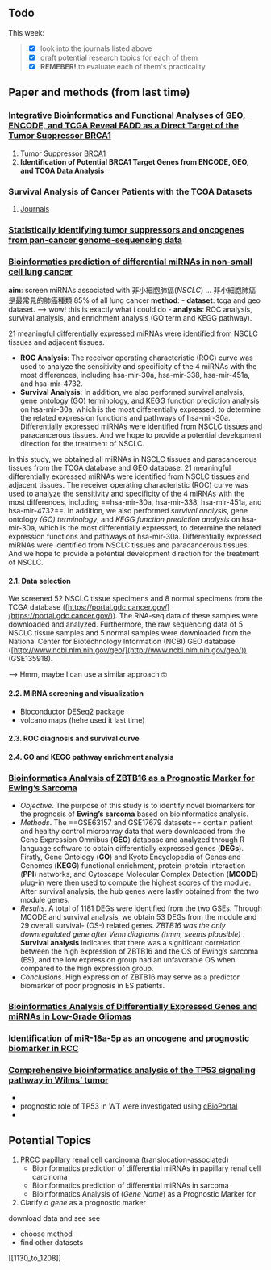 ## Todo

This week:
>- [x] look into the journals listed above
>- [x] draft potential research topics for each of them
>- [x] **REMEBER!** to evaluate each of them's practicality

## Paper and methods (**from last time**)

### [Integrative Bioinformatics and Functional Analyses of GEO, ENCODE, and TCGA Reveal FADD as a Direct Target of the Tumor Suppressor BRCA1](https://www.mdpi.com/1422-0067/19/5/1458/htm)

1.  Tumor Suppressor [BRCA1](https://www.ntuh.gov.tw/gene-lab-mollab/Fpage.action?muid=4048&fid=3866)
2.  **Identification of Potential BRCA1 Target Genes from ENCODE, GEO, and TCGA Data Analysis**

### Survival Analysis of Cancer Patients with the TCGA Datasets

1.  [Journals](https://www.google.com/search?q=survival+analysis+journal+tcga&client=firefox-b-d&biw=1280&bih=687&ei=vmKaYYG4Eabm2roPq4y9sA4&ved=0ahUKEwiBj9Dp36n0AhUms1YBHStGD-YQ4dUDCA0&uact=5&oq=survival+analysis+journal+tcga&gs_lcp=Cgdnd3Mtd2l6EAM6BwgAELADEBM6CwgAELADEAgQHhATOgQIABATOgYIABAeEBM6BQghEKABSgQIQRgBUNUBWMcfYIEhaAJwAHgAgAHZAYgBkgmSAQU0LjQuMZgBAKABAcgBA8ABAQ&sclient=gws-wiz)

### [Statistically identifying tumor suppressors and oncogenes from pan-cancer genome-sequencing data](https://www.ncbi.nlm.nih.gov/pmc/articles/PMC4757952/)


### [Bioinformatics prediction of differential miRNAs in non-small cell lung cancer](https://journals.plos.org/plosone/article?id=10.1371/journal.pone.0254854)
**aim**: screen miRNAs associated with 非小細胞肺癌(_NSCLC_) ... 非小細胞肺癌是最常見的肺癌種類 85% of all lung cancer
**method**: 
	- **dataset**: tcga and geo dataset. --> wow! this is exactly what i could do
	- **analysis**: ROC analysis, survival analysis, and enrichment analysis (GO term and KEGG pathway).
	
21 meaningful differentially expressed miRNAs were identified from NSCLC tissues and adjacent tissues. 
- **ROC Analysis**: The receiver operating characteristic (ROC) curve was used to analyze the sensitivity and specificity of the 4 miRNAs with the most differences, including hsa-mir-30a, hsa-mir-338, hsa-mir-451a, and hsa-mir-4732. 
- **Survival Analysis**: In addition, we also performed survival analysis, gene ontology (GO) terminology, and KEGG function prediction analysis on hsa-mir-30a, which is the most differentially expressed, to determine the related expression functions and pathways of hsa-mir-30a. Differentially expressed miRNAs were identified from NSCLC tissues and paracancerous tissues. And we hope to provide a potential development direction for the treatment of NSCLC.

In this study, we obtained all miRNAs in NSCLC tissues and paracancerous tissues from the TCGA database and GEO database. 21 meaningful differentially expressed miRNAs were identified from NSCLC tissues and adjacent tissues. The receiver operating characteristic (ROC) curve was used to analyze the sensitivity and specificity of the 4 miRNAs with the most differences, including ==hsa-mir-30a, hsa-mir-338, hsa-mir-451a, and hsa-mir-4732==. In addition, we also performed *survival analysis*, gene ontology *(GO) terminology*, and *KEGG function prediction analysis* on hsa-mir-30a, which is the most differentially expressed, to determine the related expression functions and pathways of hsa-mir-30a. Differentially expressed miRNAs were identified from NSCLC tissues and paracancerous tissues. And we hope to provide a potential development direction for the treatment of NSCLC.


#### 2.1. Data selection

We screened 52 NSCLC tissue specimens and 8 normal specimens from the TCGA database ([https://portal.gdc.cancer.gov/](https://portal.gdc.cancer.gov/)). The RNA-seq data of these samples were downloaded and analyzed. Furthermore, the raw sequencing data of 5 NSCLC tissue samples and 5 normal samples were downloaded from the National Center for Biotechnology Information (NCBI) GEO database ([http://www.ncbi.nlm.nih.gov/geo/](http://www.ncbi.nlm.nih.gov/geo/)) (GSE135918).

--> Hmm, maybe I can use a similar approach 🤓

#### 2.2. MiRNA screening and visualization
- Bioconductor DESeq2 package
- volcano maps (hehe used it last time)
#### 2.3. ROC diagnosis and survival curve
#### 2.4. GO and KEGG pathway enrichment analysis

### [Bioinformatics Analysis of ZBTB16 as a Prognostic Marker for Ewing’s Sarcoma](https://www.hindawi.com/journals/bmri/2021/1989917/)
- _Objective_. The purpose of this study is to identify novel biomarkers for the prognosis of **Ewing’s sarcoma** based on bioinformatics analysis.
- _Methods_. The ==GSE63157 and GSE17679 datasets== contain patient and healthy control microarray data that were downloaded from the Gene Expression Omnibus (**GEO**) database and analyzed through R language software to obtain differentially expressed genes (**DEGs**). Firstly, Gene Ontology (**GO**) and Kyoto Encyclopedia of Genes and Genomes (**KEGG**) functional enrichment, protein-protein interaction (**PPI**) networks, and Cytoscape Molecular Complex Detection (**MCODE**) plug-in were then used to compute the highest scores of the module. After survival analysis, the hub genes were lastly obtained from the two module genes. 
- _Results_. A total of 1181 DEGs were identified from the two GSEs. Through MCODE and survival analysis, we obtain 53 DEGs from the module and 29 overall survival- (OS-) related genes. *ZBTB16 was the only downregulated gene after Venn diagrams (hmm, seems plausible)* . **Survival analysis** indicates that there was a significant correlation between the high expression of ZBTB16 and the OS of Ewing’s sarcoma (ES), and the low expression group had an unfavorable OS when compared to the high expression group.
- _Conclusions_. High expression of ZBTB16 may serve as a predictor biomarker of poor prognosis in ES patients.
### [Bioinformatics Analysis of Differentially Expressed Genes and miRNAs in Low-Grade Gliomas](https://www.ncbi.nlm.nih.gov/pmc/articles/PMC7649870/)

### [Identification of miR-18a-5p as an oncogene and prognostic biomarker in RCC](https://www.ncbi.nlm.nih.gov/pmc/articles/PMC6038077/)

### [Comprehensive bioinformatics analysis of the TP53 signaling pathway in Wilms’ tumor](https://www.ncbi.nlm.nih.gov/pmc/articles/PMC7607069/)

- 
- prognostic role of TP53 in WT were investigated using [cBioPortal](https://www.cbioportal.org/)
- 



## Potential Topics
1. [PRCC](https://portal.gdc.cancer.gov/genes/ENSG00000143294) papillary renal cell carcinoma (translocation-associated)
	- Bioinformatics prediction of differential miRNAs in papillary renal cell carcinoma
	- Bioinformatics prediction of differential miRNAs in sarcoma
	- Bioinformatics Analysis of (_Gene Name_) as a Prognostic Marker for 
2. Clarify _a gene_ as a prognostic marker


download data and see see

- choose method
- find other datasets

[[1130_to_1208]]
